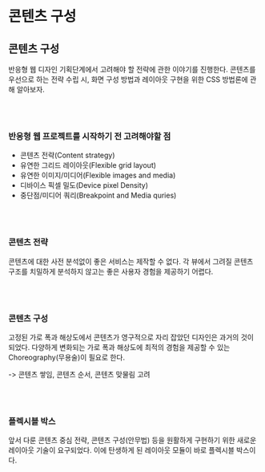 # 콘텐츠 구성
## 콘텐츠 구성
반응형 웹 디자인 기획단계에서 고려해야 할 전략에 관한 이야기를 진행한다. 콘텐츠를 우선으로 하는 전략 수립 시, 화면 구성 방법과 레이아웃 구현을 위한 CSS 방법론에 관해 알아보자.

<br/>
<br/>

### 반응형 웹 프로젝트를 시작하기 전 고려해야할 점

- 콘텐츠 전략(Content strategy)
- 유연한 그리드 레이아웃(Flexible grid layout)
- 유연한 이미지/미디어(Flexible images and media)
- 디바이스 픽셀 밀도(Device pixel Density)
- 중단점/미디어 쿼리(Breakpoint and Media quries)

<br/>
<br/>

### 콘텐츠 전략
콘텐츠에 대한 사전 분석없이 좋은 서비스는 제작할 수 없다. 각 뷰에서 그려질 콘텐츠 구조를 치밀하게 분석하지 않고는 좋은 사용자 경험을 제공하기 어렵다. 

<br/>
<br/>

### 콘텐츠 구성
고정된 가로 폭과 해상도에서 콘텐츠가 영구적으로 자리 잡았던 디자인은 과거의 것이 되었다. 다양하게 변화되는 가로 폭과 해상도에 최적의 경험을 제공할 수 있는 Choreography(무용술)이 필요로 한다. 

-> 콘텐츠 쌓임, 콘텐츠 순서, 콘텐츠 맞물림 고려

<br/>
<br/>

### 플렉시블 박스
앞서 다룬 콘텐츠 중심 전략, 콘텐츠 구성(안무법) 등을 원활하게 구현하기 위한 새로운 레이아웃 기술이 요구되었다. 이에 탄생하게 된 레이아웃 모듈이 바로 플렉시블 박스이다.


<br/>
<br/>
<br/>
<br/>
<br/>